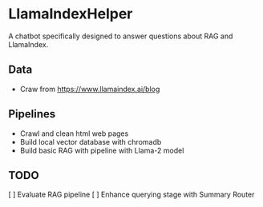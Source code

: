 # LlamaIndexHelper
A chatbot specifically designed to answer questions about RAG and LlamaIndex.

## Data
- Craw from https://www.llamaindex.ai/blog

## Pipelines
- Crawl and clean html web pages
- Build local vector database with chromadb
- Build basic RAG with pipeline with Llama-2 model


## TODO
[ ] Evaluate RAG pipeline
[ ] Enhance querying stage with Summary Router
